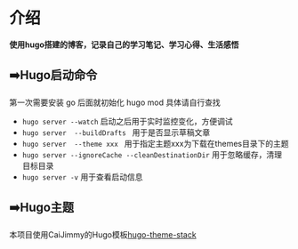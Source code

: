 # 介绍
**使用hugo搭建的博客，记录自己的学习笔记、学习心得、生活感悟**

## ➡️Hugo启动命令
第一次需要安装 go 后面就初始化 hugo mod 具体请自行查找

- `hugo server --watch` 启动之后用于实时监控变化，方便调试
- `hugo server  --buildDrafts ` 用于是否显示草稿文章
- `hugo server  --theme xxx ` 用于指定主题xxx为下载在themes目录下的主题
- `hugo server --ignoreCache --cleanDestinationDir` 用于忽略缓存，清理目标目录
- `hugo server -v` 用于查看启动信息

## ➡️Hugo主题
本项目使用CaiJimmy的Hugo模板[hugo-theme-stack](https://github.com/CaiJimmy/hugo-theme-stack)

